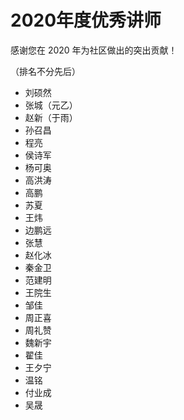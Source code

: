 # 2020年度优秀讲师

感谢您在 2020 年为社区做出的突出贡献！

（排名不分先后）
- 刘硕然
- 张城（元乙）
- 赵新（于雨）
- 孙召昌
- 程亮
- 侯诗军
- 杨可奥
- 高洪涛
- 高鹏
- 苏夏
- 王炜
- 边鹏远
- 张慧
- 赵化冰
- 秦金卫
- 范建明
- 王院生
- 邹佳
- 周正喜
- 周礼赞
- 魏新宇
- 翟佳
- 王夕宁
- 温铭
- 付业成
- 吴晟